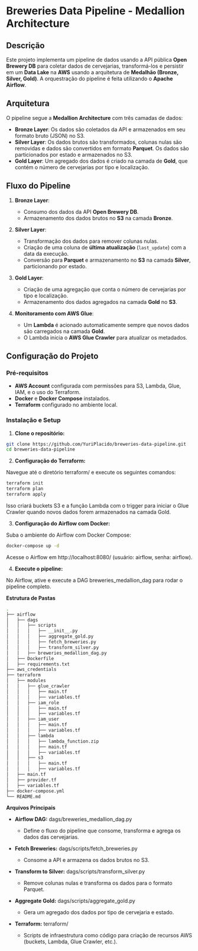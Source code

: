 # Breweries Data Pipeline - Medallion Architecture

## Descrição

Este projeto implementa um pipeline de dados usando a API pública **Open Brewery DB** para coletar dados de cervejarias, transformá-los e persistir em um **Data Lake** na **AWS** usando a arquitetura de **Medalhão (Bronze, Silver, Gold)**. A orquestração do pipeline é feita utilizando o **Apache Airflow**.

## Arquitetura

O pipeline segue a **Medallion Architecture** com três camadas de dados:

- **Bronze Layer**: Os dados são coletados da API e armazenados em seu formato bruto (JSON) no S3.
- **Silver Layer**: Os dados brutos são transformados, colunas nulas são removidas e dados são convertidos em formato **Parquet**. Os dados são particionados por estado e armazenados no S3.
- **Gold Layer**: Um agregado dos dados é criado na camada de **Gold**, que contém o número de cervejarias por tipo e localização.

## Fluxo do Pipeline

1. **Bronze Layer**:
   - Consumo dos dados da API **Open Brewery DB**.
   - Armazenamento dos dados brutos no **S3** na camada **Bronze**.
   
2. **Silver Layer**:
   - Transformação dos dados para remover colunas nulas.
   - Criação de uma coluna de **última atualização** (`last_update`) com a data da execução.
   - Conversão para **Parquet** e armazenamento no **S3** na camada **Silver**, particionando por estado.

3. **Gold Layer**:
   - Criação de uma agregação que conta o número de cervejarias por tipo e localização.
   - Armazenamento dos dados agregados na camada **Gold** no **S3**.

4. **Monitoramento com AWS Glue**:
   - Um **Lambda** é acionado automaticamente sempre que novos dados são carregados na camada **Gold**.
   - O Lambda inicia o **AWS Glue Crawler** para atualizar os metadados.

## Configuração do Projeto

### Pré-requisitos

- **AWS Account** configurada com permissões para S3, Lambda, Glue, IAM, e o uso do Terraform.
- **Docker** e **Docker Compose** instalados.
- **Terraform** configurado no ambiente local.

### Instalação e Setup

1. **Clone o repositório:**

```bash
git clone https://github.com/YuriPlacido/breweries-data-pipeline.git
cd breweries-data-pipeline
```

2. **Configuração do Terraform:**

Navegue até o diretório terraform/ e execute os seguintes comandos:

```bash
terraform init
terraform plan
terraform apply
```

Isso criará buckets S3 e a função Lambda com o trigger para iniciar o Glue Crawler quando novos dados forem armazenados na camada Gold.

3. **Configuração do Airflow com Docker:**

Suba o ambiente do Airflow com Docker Compose:

```bash
docker-compose up -d
```

Acesse o Airflow em http://localhost:8080/ (usuário: airflow, senha: airflow).

4. **Execute o pipeline:**

No Airflow, ative e execute a DAG breweries_medallion_dag para rodar o pipeline completo.

**Estrutura de Pastas**

```bash
.
├── airflow
│   ├── dags
│   │   ├── scripts
│   │   │   ├── __init__.py
│   │   │   ├── aggregate_gold.py
│   │   │   ├── fetch_breweries.py
│   │   │   ├── transform_silver.py
│   │   ├── breweries_medallion_dag.py
│   ├── Dockerfile
│   ├── requirements.txt
├── aws_credentials
├── terraform
│   ├── modules
│   │   ├── glue_crawler
│   │   │   ├── main.tf
│   │   │   ├── variables.tf
│   │   ├── iam_role
│   │   │   ├── main.tf
│   │   │   ├── variables.tf
│   │   ├── iam_user
│   │   │   ├── main.tf
│   │   │   ├── variables.tf
│   │   ├── lambda
│   │   │   ├── lambda_function.zip
│   │   │   ├── main.tf
│   │   │   ├── variables.tf
│   │   ├── s3
│   │   │   ├── main.tf
│   │   │   ├── variables.tf
│   ├── main.tf
│   ├── provider.tf
│   ├── variables.tf
├── docker-compose.yml
└── README.md
```

**Arquivos Principais**

- <b>Airflow DAG:</b> dags/breweries_medallion_dag.py
    - Define o fluxo do pipeline que consome, transforma e agrega os dados das cervejarias.

- <b>Fetch Breweries:</b> dags/scripts/fetch_breweries.py
    - Consome a API e armazena os dados brutos no S3.

- <b>Transform to Silver:</b> dags/scripts/transform_silver.py
    - Remove colunas nulas e transforma os dados para o formato Parquet.

- <b>Aggregate Gold:</b> dags/scripts/aggregate_gold.py
    - Gera um agregado dos dados por tipo de cervejaria e estado.

- <b>Terraform:</b> terraform/
    - Scripts de infraestrutura como código para criação de recursos AWS (buckets, Lambda, Glue Crawler, etc.).


